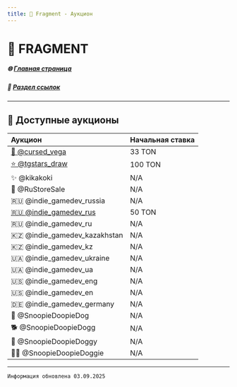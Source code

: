 ```yaml
---
title: 💎 Fragment - Аукцион
---
```


# 💎 FRAGMENT

##### 🌐 [Главная страница](./index.md)
##### 🔗 [Раздел ссылок](./links.md)

- - - - -

## 🛒 Доступные аукционы


| Аукцион | Начальная ставка |
|:--------|:-----------------|
| [👾 @cursed_vega](https://fragment.com/username/cursed_vega) | 33 TON |
| [⭐ @tgstars_draw](https://fragment.com/username/tgstars_draw) | 100 TON |
| ✨ @kikakoki | N/A |
| 🛒 @RuStoreSale | N/A |
| 🇷🇺 @indie_gamedev_russia | N/A |
| [🇷🇺 @indie_gamedev_rus](https://fragment.com/username/indie_gamedev_rus) | 50 TON |
| 🇷🇺 @indie_gamedev_ru | N/A |
| 🇰🇿 @indie_gamedev_kazakhstan | N/A |
| 🇰🇿 @indie_gamedev_kz | N/A |
| 🇺🇦 @indie_gamedev_ukraine | N/A |
| 🇺🇦 @indie_gamedev_ua | N/A |
| 🇺🇸 @indie_gamedev_eng | N/A |
| 🇺🇸 @indie_gamedev_en | N/A |
| 🇩🇪 @indie_gamedev_germany | N/A |
| 🐶 @SnoopieDoopieDog | N/A |
| 🐕 @SnoopieDoopieDogg | N/A |
| 🐩 @SnoopieDoopieDoggy | N/A |
| 🐕‍🦺 @SnoopieDoopieDoggie | N/A |

- - - - -

`Информация обновлена 03.09.2025`